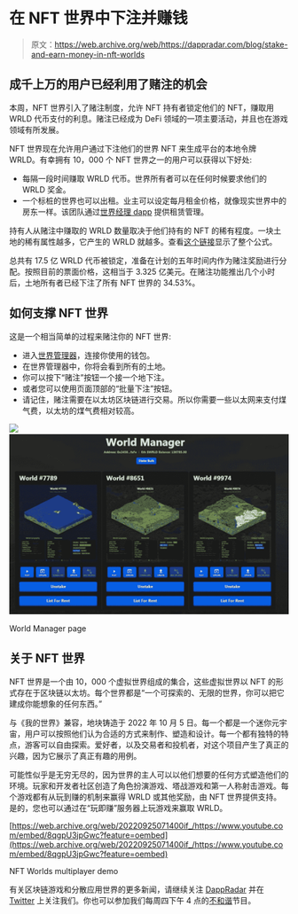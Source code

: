 # 在 NFT 世界中下注并赚钱

> 原文：<https://web.archive.org/web/https://dappradar.com/blog/stake-and-earn-money-in-nft-worlds>

## 成千上万的用户已经利用了赌注的机会

本周，NFT 世界引入了赌注制度，允许 NFT 持有者锁定他们的 NFT，赚取用 WRLD 代币支付的利息。赌注已经成为 DeFi 领域的一项主要活动，并且也在游戏领域有所发展。

NFT 世界现在允许用户通过下注他们的世界 NFT 来生成平台的本地令牌 WRLD。有幸拥有 10，000 个 NFT 世界之一的用户可以获得以下好处:

*   每隔一段时间赚取 WRLD 代币。世界所有者可以在任何时候要求他们的 WRLD 奖金。
*   一个标桩的世界也可以出租。业主可以设定每月租金价格，就像现实世界中的房东一样。该团队通过[世界经理 dapp](https://web.archive.org/web/20220925071400/https://nftworlds.com/manager) 提供租赁管理。

持有人从赌注中赚取的 WRLD 数量取决于他们持有的 NFT 的稀有程度。一块土地的稀有属性越多，它产生的 WRLD 就越多。查看[这个链接](https://web.archive.org/web/20220925071400/https://docs.nftworlds.com/nft-worlds-usdwrld-token/staking-and-rent-for-nft-world-holders)显示了整个公式。

总共有 17.5 亿 WRLD 代币被锁定，准备在计划的五年时间内作为赌注奖励进行分配。按照目前的票面价格，这相当于 3.325 亿美元。在赌注功能推出几个小时后，土地所有者已经下注了所有 NFT 世界的 34.53%。

## 如何支撑 NFT 世界

这是一个相当简单的过程来赌注你的 NFT 世界:

*   进入[世界管理器](https://web.archive.org/web/20220925071400/https://www.nftworlds.com/manager)，连接你使用的钱包。
*   在世界管理器中，你将会看到所有的土地。
*   你可以按下“赌注”按钮一个接一个地下注。
*   或者您可以使用页面顶部的“批量下注”按钮。
*   请记住，赌注需要在以太坊区块链进行交易。所以你需要一些以太网来支付煤气费，以太坊的煤气费相对较高。

![](img/fd8864359fc2bebc182b56acd8f3d49d.png)![](img/4f89571c6bac96b432bdd25e77c69bf5.png)

World Manager page

## 关于 NFT 世界

NFT 世界是一个由 10，000 个虚拟世界组成的集合，这些虚拟世界以 NFT 的形式存在于区块链以太坊。每个世界都是“一个可探索的、无限的世界，你可以把它建成你能想象的任何东西。”

与《我的世界》兼容，地块铸造于 2022 年 10 月 5 日。每一个都是一个迷你元宇宙，用户可以按照他们认为合适的方式来制作、塑造和设计。每一个都有独特的特点，游客可以自由探索。爱好者，以及交易者和投机者，对这个项目产生了真正的兴趣，因为它展示了真正有趣的用例。

可能性似乎是无穷无尽的，因为世界的主人可以以他们想要的任何方式塑造他们的环境。玩家和开发者社区创造了角色扮演游戏、塔战游戏和第一人称射击游戏。每个游戏都有从玩到赚的机制来赢得 WRLD 或其他奖励，由 NFT 世界提供支持。是的，您也可以通过在“玩即赚”服务器上玩游戏来赢取 WRLD。

[https://web.archive.org/web/20220925071400if_/https://www.youtube.com/embed/8qgpU3jpGwc?feature=oembed](https://web.archive.org/web/20220925071400if_/https://www.youtube.com/embed/8qgpU3jpGwc?feature=oembed)

NFT Worlds multiplayer demo

有关区块链游戏和分散应用世界的更多新闻，请继续关注 [DappRadar](https://web.archive.org/web/20220925071400/https://dappradar.com/blog/) 并在 [Twitter](https://web.archive.org/web/20220925071400/https://twitter.com/DappRadar) 上关注我们。你也可以参加我们每周四下午 4 点的[不和谐](https://web.archive.org/web/20220925071400/https://discord.com/invite/QMnwjGzrkG)节目。